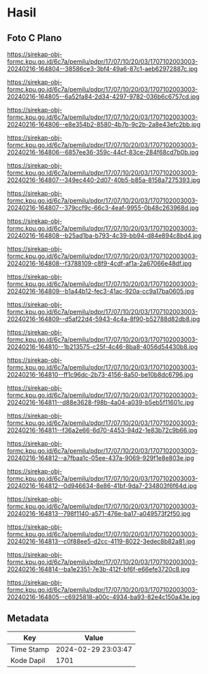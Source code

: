 # Hasil

## Foto C Plano

https://sirekap-obj-formc.kpu.go.id/6c7a/pemilu/pdpr/17/07/10/20/03/1707102003003-20240216-164804--38586ce3-3bf4-49a6-87c1-aeb62972887c.jpg

https://sirekap-obj-formc.kpu.go.id/6c7a/pemilu/pdpr/17/07/10/20/03/1707102003003-20240216-164805--6a52fa84-2d34-4297-9782-036b6c6757cd.jpg

https://sirekap-obj-formc.kpu.go.id/6c7a/pemilu/pdpr/17/07/10/20/03/1707102003003-20240216-164806--e8e354b2-8580-4b7b-9c2b-2a8e43efc2bb.jpg

https://sirekap-obj-formc.kpu.go.id/6c7a/pemilu/pdpr/17/07/10/20/03/1707102003003-20240216-164806--6857ee36-359c-44cf-83ce-284f68cd7b0b.jpg

https://sirekap-obj-formc.kpu.go.id/6c7a/pemilu/pdpr/17/07/10/20/03/1707102003003-20240216-164807--349ec440-2d07-40b5-b85a-8158a7275393.jpg

https://sirekap-obj-formc.kpu.go.id/6c7a/pemilu/pdpr/17/07/10/20/03/1707102003003-20240216-164807--379ccf9c-66c3-4eaf-9955-0b48c263968d.jpg

https://sirekap-obj-formc.kpu.go.id/6c7a/pemilu/pdpr/17/07/10/20/03/1707102003003-20240216-164808--b25ad1ba-b793-4c39-bb94-d84e894c8bd4.jpg

https://sirekap-obj-formc.kpu.go.id/6c7a/pemilu/pdpr/17/07/10/20/03/1707102003003-20240216-164808--f3788109-c8f9-4cdf-af1a-2a67066e48df.jpg

https://sirekap-obj-formc.kpu.go.id/6c7a/pemilu/pdpr/17/07/10/20/03/1707102003003-20240216-164809--b1a44b12-fec3-41ac-920a-cc9a17ba0605.jpg

https://sirekap-obj-formc.kpu.go.id/6c7a/pemilu/pdpr/17/07/10/20/03/1707102003003-20240216-164809--d5af22d4-5943-4c4a-8f90-b52788d82db8.jpg

https://sirekap-obj-formc.kpu.go.id/6c7a/pemilu/pdpr/17/07/10/20/03/1707102003003-20240216-164810--1b213575-c25f-4c46-8ba8-4056d54430b8.jpg

https://sirekap-obj-formc.kpu.go.id/6c7a/pemilu/pdpr/17/07/10/20/03/1707102003003-20240216-164810--ff1c96dc-2b73-4156-8a50-be10b8dc6796.jpg

https://sirekap-obj-formc.kpu.go.id/6c7a/pemilu/pdpr/17/07/10/20/03/1707102003003-20240216-164811--d88e3628-f98b-4a04-a039-b5eb5f11601c.jpg

https://sirekap-obj-formc.kpu.go.id/6c7a/pemilu/pdpr/17/07/10/20/03/1707102003003-20240216-164811--f36a2e66-6d70-4453-94d2-1e83b72c9b66.jpg

https://sirekap-obj-formc.kpu.go.id/6c7a/pemilu/pdpr/17/07/10/20/03/1707102003003-20240216-164812--a7fbaa1c-05ee-437a-9069-929f1e8e803e.jpg

https://sirekap-obj-formc.kpu.go.id/6c7a/pemilu/pdpr/17/07/10/20/03/1707102003003-20240216-164812--0d946634-8e86-41bf-9da7-234803f6f64d.jpg

https://sirekap-obj-formc.kpu.go.id/6c7a/pemilu/pdpr/17/07/10/20/03/1707102003003-20240216-164813--798f1140-a571-476e-ba17-a049573f2f50.jpg

https://sirekap-obj-formc.kpu.go.id/6c7a/pemilu/pdpr/17/07/10/20/03/1707102003003-20240216-164813--c0f88ee5-d2cc-4119-8022-3edec8b82a81.jpg

https://sirekap-obj-formc.kpu.go.id/6c7a/pemilu/pdpr/17/07/10/20/03/1707102003003-20240216-164814--ba1e2351-7e3b-412f-bf6f-e66efe3720c8.jpg

https://sirekap-obj-formc.kpu.go.id/6c7a/pemilu/pdpr/17/07/10/20/03/1707102003003-20240216-164805--c6925818-a00c-4934-ba93-82e4c150a43e.jpg


## Metadata

| Key        | Value               |
| ---------- | ------------------- |
| Time Stamp | 2024-02-29 23:03:47 |
| Kode Dapil | 1701                |



